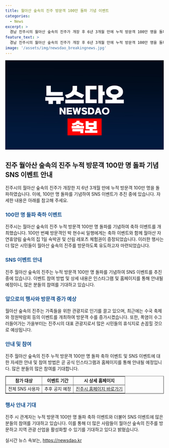 ```yaml
---
title: 월아산 숲속의 진주 방문객 100만 돌파 기념 이벤트
categories:
  - News
excerpt: >
  경남 진주시의 월아산 숲속의 진주가 개장 후 6년 3개월 만에 누적 방문객 100만 명을 돌파했다. 이로 인해 시는 기념 이벤트를 개최하고, 100만 번째 방문객에 대한 축하 이벤트를 펼쳤다. 100만 번째 방문객은 박 현수씨와 그 가족으로, 특별한 상품과 함께 축하를 받았다. 월아산 숲속의 진주는 가족들이 많이 찾는 곳으로, 최근에는 수국 축제와 정원박람회로 인해 방문객이 급증했으며, 앞으로도 계속해서 많은 관광객이 찾을 것으로 전망된다. 시 관계자는 이를 기념하기 위해 SNS 이벤트를 추진 중이며, 많은 참여를 기대하고 있다.
feature_text: >
  경남 진주시의 월아산 숲속의 진주가 개장 후 6년 3개월 만에 누적 방문객 100만 명을 돌파했다. 이로 인해 시는 기념 이벤트를 개최하고, 100만 번째 방문객에 대한 축하 이벤트를 펼쳤다. 100만 번째 방문객은 박 현수씨와 그 가족으로, 특별한 상품과 함께 축하를 받았다. 월아산 숲속의 진주는 가족들이 많이 찾는 곳으로, 최근에는 수국 축제와 정원박람회로 인해 방문객이 급증했으며, 앞으로도 계속해서 많은 관광객이 찾을 것으로 전망된다. 시 관계자는 이를 기념하기 위해 SNS 이벤트를 추진 중이며, 많은 참여를 기대하고 있다.
image: '/assets/img/newsdao_breakingnews.jpg'
---
```


<p><img src="/assets/img/newsdao_breakingnews.jpg" alt="pcversion 속보" /></p>

<h2 data-ke-size="size26">진주 월아산 숲속의 진주 누적 방문객 100만 명 돌파 기념 SNS 이벤트 안내</h2>

<p data-ke-size="size16">진주시의 월아산 숲속의 진주가 개장한 지 6년 3개월 만에 누적 방문객 100만 명을 돌파하였습니다. 이에, 100만 명 돌파를 기념하여 SNS 이벤트가 추진 중에 있습니다. 자세한 내용은 아래를 참고해 주세요.</p>

<h3><b><span style="color: #1a5490;">100만 명 돌파 축하 이벤트</span></b></h3>

<p data-ke-size="size16">진주시는 월아산 숲속의 진주 누적 방문객 100만 명 돌파를 기념하여 축하 이벤트를 개최했습니다. 100만 번째 방문객인 박 현수씨 일행에게는 축하 이벤트와 함께 월아산 자연휴양림 숲속의 집 1일 숙박권 및 산림 레포츠 체험권이 증정되었습니다. 이러한 행사는 더 많은 시민들이 월아산 숲속의 진주를 방문하도록 유도하고자 마련되었습니다.</p>

<h3><b><span style="color: #1a5490;">SNS 이벤트 안내</span></b></h3>

<p data-ke-size="size16">진주 월아산 숲속의 진주는 누적 방문객 100만 명 돌파를 기념하여 SNS 이벤트를 추진 중에 있습니다. 이벤트 참여 방법 및 상세 내용은 인스타그램 및 홈페이지를 통해 안내될 예정이니, 많은 분들의 참여를 기대하고 있습니다.</p>

<h3><b><span style="color: #1a5490;">앞으로의 행사와 방문객 증가 예상</span></b></h3>

<p data-ke-size="size16">월아산 숲속의 진주는 가족들을 위한 관광지로 인기를 끌고 있으며, 최근에는 수국 축제와 정원박람회 등의 이벤트를 개최하여 방문객 수를 증가시켰습니다. 또한, 폭염이 수그러들어가는 가을부터는 진주시의 대표 관광지로서 많은 시민들의 휴식지로 손꼽힐 것으로 예상됩니다.</p>

<h3><b><span style="color: #1a5490;">안내 및 참여</span></b></h3>

<p data-ke-size="size16">진주 월아산 숲속의 진주 누적 방문객 100만 명 돌파 축하 이벤트 및 SNS 이벤트에 대한 자세한 안내 및 참여 방법은 곧 공식 인스타그램과 홈페이지를 통해 안내될 예정입니다. 많은 분들의 많은 참여를 기대합니다.</p>

<table style="width: 100%;" border="1">
<tbody>
<tr>
<td style="text-align: center; height: 17px;"><b>참가 대상</b></td>
<td style="text-align: center; height: 17px;"><b>이벤트 기간</b></td>
<td style="text-align: center; height: 17px;"><b>시 상세 홈페이지</b></td>
</tr>
<tr>
<td style="text-align: center; height: 17px;">전체 SNS 사용자</td>
<td style="text-align: center; height: 17px;">추후 공지 예정</td>
<td style="text-align: center; height: 17px;"><a href="https://www.jinju.go.kr/">진주시 홈페이지 바로가기</a></td>
</tr>
</tbody>
</table>

<h3><b><span style="color: #1a5490;">행사 안내 기대</span></b></h3>

<p data-ke-size="size16">진주 시 관계자는 누적 방문객 100만 명 돌파 축하 이벤트와 더불어 SNS 이벤트에 많은 분들의 참여를 기대하고 있습니다. 이를 통해 더 많은 사람들이 월아산 숲속의 진주를 방문하고 지역 관광 산업을 활성화할 수 있기를 기대하고 있다고 밝혔습니다.</p>
실시간 뉴스 속보는, <a href="https://newsdao.kr" rel="dofollow">https://newsdao.kr</a>



